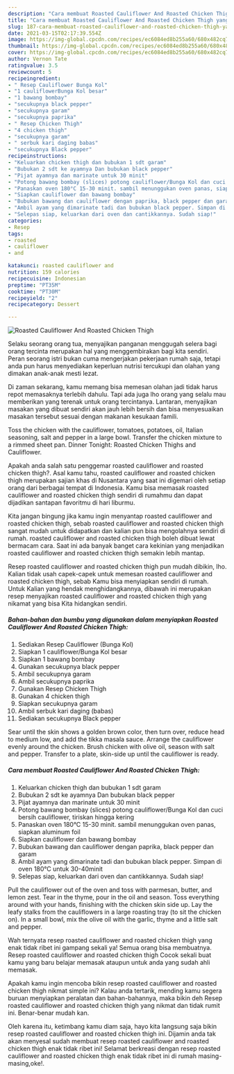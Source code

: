 ```yaml
---
description: "Cara membuat Roasted Cauliflower And Roasted Chicken Thigh yang nikmat Untuk Jualan"
title: "Cara membuat Roasted Cauliflower And Roasted Chicken Thigh yang nikmat Untuk Jualan"
slug: 187-cara-membuat-roasted-cauliflower-and-roasted-chicken-thigh-yang-nikmat-untuk-jualan
date: 2021-03-15T02:17:39.554Z
image: https://img-global.cpcdn.com/recipes/ec6084ed8b255a60/680x482cq70/roasted-cauliflower-and-roasted-chicken-thigh-foto-resep-utama.jpg
thumbnail: https://img-global.cpcdn.com/recipes/ec6084ed8b255a60/680x482cq70/roasted-cauliflower-and-roasted-chicken-thigh-foto-resep-utama.jpg
cover: https://img-global.cpcdn.com/recipes/ec6084ed8b255a60/680x482cq70/roasted-cauliflower-and-roasted-chicken-thigh-foto-resep-utama.jpg
author: Vernon Tate
ratingvalue: 3.5
reviewcount: 5
recipeingredient:
- " Resep Cauliflower Bunga Kol"
- "1 cauliflowerBunga Kol besar"
- "1 bawang bombay"
- "secukupnya black pepper"
- "secukupnya garam"
- "secukupnya paprika"
- " Resep Chicken Thigh"
- "4 chicken thigh"
- "secukupnya garam"
- " serbuk kari daging babas"
- "secukupnya Black pepper"
recipeinstructions:
- "Keluarkan chicken thigh dan bubukan 1 sdt garam"
- "Bubukan 2 sdt ke ayamnya Dan bubukan black pepper"
- "Pijat ayamnya dan marinate untuk 30 minit"
- "Potong bawang bombay (slices) potong cauliflower/Bunga Kol dan cuci bersih cauliflower, tiriskan hingga kering"
- "Panaskan oven 180°C 15-30 minit. sambil menunggukan oven panas, siapkan aluminum foil"
- "Siapkan cauliflower dan bawang bombay"
- "Bubukan bawang dan cauliflower dengan paprika, black pepper dan garam"
- "Ambil ayam yang dimarinate tadi dan bubukan black pepper. Simpan di oven 180°C untuk 30-40minit"
- "Selepas siap, keluarkan dari oven dan cantikkannya. Sudah siap!"
categories:
- Resep
tags:
- roasted
- cauliflower
- and

katakunci: roasted cauliflower and 
nutrition: 159 calories
recipecuisine: Indonesian
preptime: "PT35M"
cooktime: "PT30M"
recipeyield: "2"
recipecategory: Dessert

---
```



![Roasted Cauliflower And Roasted Chicken Thigh](https://img-global.cpcdn.com/recipes/ec6084ed8b255a60/680x482cq70/roasted-cauliflower-and-roasted-chicken-thigh-foto-resep-utama.jpg)

Selaku seorang orang tua, menyajikan panganan menggugah selera bagi orang tercinta merupakan hal yang menggembirakan bagi kita sendiri. Peran seorang istri bukan cuma mengerjakan pekerjaan rumah saja, tetapi anda pun harus menyediakan keperluan nutrisi tercukupi dan olahan yang dimakan anak-anak mesti lezat.

Di zaman  sekarang, kamu memang bisa memesan olahan jadi tidak harus repot memasaknya terlebih dahulu. Tapi ada juga lho orang yang selalu mau memberikan yang terenak untuk orang tercintanya. Lantaran, menyajikan masakan yang dibuat sendiri akan jauh lebih bersih dan bisa menyesuaikan masakan tersebut sesuai dengan makanan kesukaan famili. 

Toss the chicken with the cauliflower, tomatoes, potatoes, oil, Italian seasoning, salt and pepper in a large bowl. Transfer the chicken mixture to a rimmed sheet pan. Dinner Tonight: Roasted Chicken Thighs and Cauliflower.

Apakah anda salah satu penggemar roasted cauliflower and roasted chicken thigh?. Asal kamu tahu, roasted cauliflower and roasted chicken thigh merupakan sajian khas di Nusantara yang saat ini digemari oleh setiap orang dari berbagai tempat di Indonesia. Kamu bisa memasak roasted cauliflower and roasted chicken thigh sendiri di rumahmu dan dapat dijadikan santapan favoritmu di hari liburmu.

Kita jangan bingung jika kamu ingin menyantap roasted cauliflower and roasted chicken thigh, sebab roasted cauliflower and roasted chicken thigh sangat mudah untuk didapatkan dan kalian pun bisa mengolahnya sendiri di rumah. roasted cauliflower and roasted chicken thigh boleh dibuat lewat bermacam cara. Saat ini ada banyak banget cara kekinian yang menjadikan roasted cauliflower and roasted chicken thigh semakin lebih mantap.

Resep roasted cauliflower and roasted chicken thigh pun mudah dibikin, lho. Kalian tidak usah capek-capek untuk memesan roasted cauliflower and roasted chicken thigh, sebab Kamu bisa menyiapkan sendiri di rumah. Untuk Kalian yang hendak menghidangkannya, dibawah ini merupakan resep menyajikan roasted cauliflower and roasted chicken thigh yang nikamat yang bisa Kita hidangkan sendiri.

<!--inarticleads1-->

##### Bahan-bahan dan bumbu yang digunakan dalam menyiapkan Roasted Cauliflower And Roasted Chicken Thigh:

1. Sediakan  Resep Cauliflower (Bunga Kol)
1. Siapkan 1 cauliflower/Bunga Kol besar
1. Siapkan 1 bawang bombay
1. Gunakan secukupnya black pepper
1. Ambil secukupnya garam
1. Ambil secukupnya paprika
1. Gunakan  Resep Chicken Thigh
1. Gunakan 4 chicken thigh
1. Siapkan secukupnya garam
1. Ambil  serbuk kari daging (babas)
1. Sediakan secukupnya Black pepper


Sear until the skin shows a golden brown color, then turn over, reduce head to medium low, and add the tikka masala sauce. Arrange the cauliflower evenly around the chicken. Brush chicken with olive oil, season with salt and pepper. Transfer to a plate, skin-side up until the cauliflower is ready. 

<!--inarticleads2-->

##### Cara membuat Roasted Cauliflower And Roasted Chicken Thigh:

1. Keluarkan chicken thigh dan bubukan 1 sdt garam
1. Bubukan 2 sdt ke ayamnya Dan bubukan black pepper
1. Pijat ayamnya dan marinate untuk 30 minit
1. Potong bawang bombay (slices) potong cauliflower/Bunga Kol dan cuci bersih cauliflower, tiriskan hingga kering
1. Panaskan oven 180°C 15-30 minit. sambil menunggukan oven panas, siapkan aluminum foil
1. Siapkan cauliflower dan bawang bombay
1. Bubukan bawang dan cauliflower dengan paprika, black pepper dan garam
1. Ambil ayam yang dimarinate tadi dan bubukan black pepper. Simpan di oven 180°C untuk 30-40minit
1. Selepas siap, keluarkan dari oven dan cantikkannya. Sudah siap!


Pull the cauliflower out of the oven and toss with parmesan, butter, and lemon zest. Tear in the thyme, pour in the oil and season. Toss everything around with your hands, finishing with the chicken skin side up. Lay the leafy stalks from the cauliflowers in a large roasting tray (to sit the chicken on). In a small bowl, mix the olive oil with the garlic, thyme and a little salt and pepper. 

Wah ternyata resep roasted cauliflower and roasted chicken thigh yang enak tidak ribet ini gampang sekali ya! Semua orang bisa membuatnya. Resep roasted cauliflower and roasted chicken thigh Cocok sekali buat kamu yang baru belajar memasak ataupun untuk anda yang sudah ahli memasak.

Apakah kamu ingin mencoba bikin resep roasted cauliflower and roasted chicken thigh nikmat simple ini? Kalau anda tertarik, mending kamu segera buruan menyiapkan peralatan dan bahan-bahannya, maka bikin deh Resep roasted cauliflower and roasted chicken thigh yang nikmat dan tidak rumit ini. Benar-benar mudah kan. 

Oleh karena itu, ketimbang kamu diam saja, hayo kita langsung saja bikin resep roasted cauliflower and roasted chicken thigh ini. Dijamin anda tak akan menyesal sudah membuat resep roasted cauliflower and roasted chicken thigh enak tidak ribet ini! Selamat berkreasi dengan resep roasted cauliflower and roasted chicken thigh enak tidak ribet ini di rumah masing-masing,oke!.

